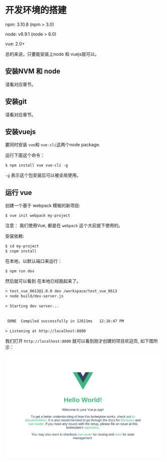 # 开发环境的搭建

npm: 3.10.8 (npm > 3.0)

node: v6.9.1 (node > 6.0)

vue: 2.0+

总的来说，只要能安装上node 和 vuejs就可以。

## 安装NVM 和 node 

请看对应章节。

## 安装git

请看对应章节。

## 安装vuejs

要同时安装 `vue`和 `vue-cli`这两个node package.

运行下面这个命令：

```
$ npm install vue vue-cli -g
```

`-g` 表示这个包安装后可以被全局使用。 

## 运行 vue

创建一个基于 webpack 模板的新项目:

```
$ vue init webpack my-project
```

注意： 我们使用Vue, 都是在 `webpack` 这个大前提下使用的。

安装依赖:

```
$ cd my-project
$ cnpm install
```

在本地，以默认端口来运行：

```
$ npm run dev
```

然后就可以看到 在本地已经跑起来了。

```
> test_vue_0613@1.0.0 dev /workspace/test_vue_0613
> node build/dev-server.js

> Starting dev server...


 DONE  Compiled successfully in 12611ms   12:16:47 PM

> Listening at http://localhost:8080
```

我们打开 `http://localhost:8080` 就可以看到刚才创建的项目欢迎页, 如下图所示：

![默认欢迎页](./images/vue_default_hello.jpg)

